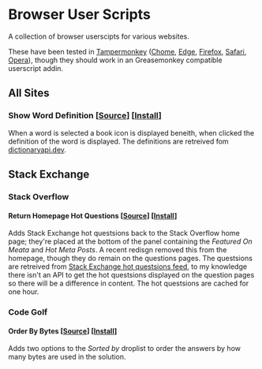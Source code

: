 # Browser User Scripts

A collection of browser userscipts for various websites.

These have been tested in [Tampermonkey](https://www.tampermonkey.net/) ([Chome](https://chromewebstore.google.com/detail/tampermonkey/dhdgffkkebhmkfjojejmpbldmpobfkfo), [Edge](https://microsoftedge.microsoft.com/addons/detail/tampermonkey/iikmkjmpaadaobahmlepeloendndfphd), [Firefox](https://addons.mozilla.org/en-US/firefox/addon/tampermonkey/), [Safari](https://apps.apple.com/us/app/tampermonkey/id1482490089), [Opera](https://addons.opera.com/en/extensions/details/tampermonkey-beta/)), though they should work in an Greasemonkey compatible userscript addin.

## All Sites

### Show Word Definition [[Source](Show%20Word%20Definition.user.js)] [[Install](Show%20Word%20Definition.user.js?raw=1)]

When a word is selected a book icon is displayed beneith, when clicked the definition of the word is displayed. The definitions are retreived fom [dictionaryapi.dev](https://dictionaryapi.dev/).

## Stack Exchange

### Stack Overflow

#### Return Homepage Hot Questions [[Source](Stack%20Overflow%20-%20return%20homepage%20hot%20questsions.user.js)] [[Install](Stack%20Overflow%20-%20return%20homepage%20hot%20questsions.user.js?raw=1)]

Adds Stack Exchange hot questsions back to the Stack Overflow home page; they're placed at the bottom of the panel containing the _Featured On Meata_ and _Hot Meta Posts_. A recent redisgn removed this from the homepage, though they do remain on the questions pages. The questsions are retreived from [Stack Exchange hot questsions feed](https://stackexchange.com/feeds/questions), to my knowledge there isn't an API to get the hot questsions displayed on the question pages so there will be a difference in content. The hot questsions are cached for one hour.

### Code Golf

#### Order By Bytes [[Source](Code%20Golf%20-%20order%20by%20bytes.user.js)] [[Install](Code%20Golf%20-%20order%20by%20bytes.user.js?raw=1)]

Adds two options to the _Sorted by_ droplist to order the answers by how many bytes are used in the solution.
